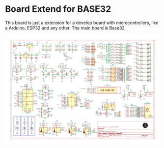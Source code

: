 # Board Extend for BASE32

This board is just a extension for a develop board with microcontrollers, like a Arduino, ESP32 and any other. The main board is Base32

![schematic](expand_base32.png)

